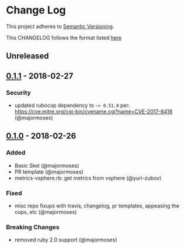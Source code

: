 # Change Log
This project adheres to [Semantic Versioning](http://semver.org/).

This CHANGELOG follows the format listed [here](https://github.com/sensu-plugins/community/blob/master/HOW_WE_CHANGELOG.md)

## Unreleased

## [0.1.1] - 2018-02-27
### Security
- updated rubocop dependency to `~> 0.51.0` per: https://cve.mitre.org/cgi-bin/cvename.cgi?name=CVE-2017-8418 (@majormoses)

## [0.1.0] - 2018-02-26
### Added
- Basic Skel (@majormoses)
- PR template (@majormoses)
- metrics-vsphere.rb: get metrics from vsphere (@yuri-zubov)

### Fixed
- misc repo fixups with travis, changelog, pr templates, appeasing the cops, etc (@majormoses)

### Breaking Changes
- removed ruby 2.0 support (@majormoses)

[Unreleased]: https://github.com/sensu-plugins/sensu-plugins-vsphere/compare/0.1.1...HEAD
[0.1.1]: https://github.com/sensu-plugins/sensu-plugins-vsphere/compare/0.1.0...0.1.1
[0.1.0]: https://github.com/sensu-plugins/sensu-plugins-vsphere/compare/ec87eef66e3c4f28f13072176c517dc02cd57aa4...0.1.0
